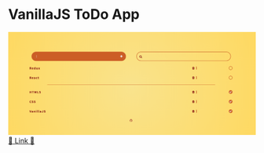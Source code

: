 # VanillaJS ToDo App

![](./images/app.png)  
[💫 Link 💫](https://baek.dev/vanillajs-todo/index.html)
